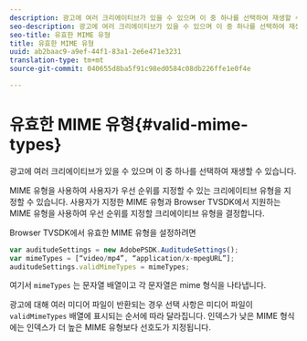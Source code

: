 ```yaml
---
description: 광고에 여러 크리에이티브가 있을 수 있으며 이 중 하나를 선택하여 재생할 수 있습니다.
seo-description: 광고에 여러 크리에이티브가 있을 수 있으며 이 중 하나를 선택하여 재생할 수 있습니다.
seo-title: 유효한 MIME 유형
title: 유효한 MIME 유형
uuid: ab2baac9-a9ef-44f1-83a1-2e6e471e3231
translation-type: tm+mt
source-git-commit: 040655d8ba5f91c98ed0584c08db226ffe1e0f4e

---
```



# 유효한 MIME 유형{#valid-mime-types}

광고에 여러 크리에이티브가 있을 수 있으며 이 중 하나를 선택하여 재생할 수 있습니다.

MIME 유형을 사용하여 사용자가 우선 순위를 지정할 수 있는 크리에이티브 유형을 지정할 수 있습니다. 사용자가 지정한 MIME 유형과 Browser TVSDK에서 지원하는 MIME 유형을 사용하여 우선 순위를 지정할 크리에이티브 유형을 결정합니다.

Browser TVSDK에서 유효한 MIME 유형을 설정하려면

```js
var auditudeSettings = new AdobePSDK.AuditudeSettings(); 
var mimeTypes = [“video/mp4”, “application/x-mpegURL”]; 
auditudeSettings.validMimeTypes = mimeTypes; 
```

여기서 `mimeTypes` 는 문자열 배열이고 각 문자열은 mime 형식을 나타냅니다.

광고에 대해 여러 미디어 파일이 반환되는 경우 선택 사항은 미디어 파일이 `validMimeTypes` 배열에 표시되는 순서에 따라 달라집니다. 인덱스가 낮은 MIME 형식에는 인덱스가 더 높은 MIME 유형보다 선호도가 지정됩니다.

